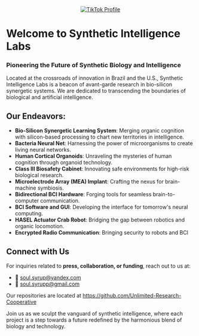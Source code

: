 <div align="center">
  <a href="https://www.tiktok.com/@synthetic_intelligence">
    <img src="https://img.shields.io/badge/TikTok-synthetic_intelligence_labs-ff0080?style=for-the-badge&logo=tiktok&logoColor=white&labelColor=000000" alt="TikTok Profile">
  </a>
</div>

# Welcome to Synthetic Intelligence Labs

### Pioneering the Future of Synthetic Biology and Intelligence

Located at the crossroads of innovation in Brazil and the U.S., Synthetic Intelligence Labs is a beacon of avant-garde research in bio-silicon synergetic systems. We are dedicated to transcending the boundaries of biological and artificial intelligence.

## Our Endeavors:
- **Bio-Silicon Synergetic Learning System**: Merging organic cognition with silicon-based processing to chart new territories in intelligence.
- **Bacteria Neural Net**: Harnessing the power of microorganisms to create living neural networks.
- **Human Cortical Organoids**: Unraveling the mysteries of human cognition through organoid technology.
- **Class III Biosafety Cabinet**: Innovating safe environments for high-risk biological research.
- **Microelectrode Array (MEA) Implant**: Crafting the nexus for brain-machine symbiosis.
- **Bidirectional BCI Hardware**: Forging tools for seamless brain-to-computer communication.
- **BCI Software and GUI**: Developing the interface for tomorrow's neural computing.
- **HASEL Actuator Crab Robot**: Bridging the gap between robotics and organic locomotion.
- **Encrypted Radio Communication**: Bringing security to robots and BCI

## Connect with Us
For inquiries related to **press, collaboration, or funding**, reach out to us at:
- 📧 soul.syrup@yandex.com
- 📧 soul.syrupp@gmail.com

Our repositories are located at https://github.com/Unlimited-Research-Cooperative

Join us as we sculpt the vanguard of synthetic intelligence, where each project is a step towards a future redefined by the harmonious blend of biology and technology.
